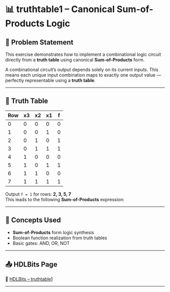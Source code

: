 # 📊 truthtable1 – Canonical Sum-of-Products Logic

## 📘 Problem Statement

This exercise demonstrates how to implement a combinational logic circuit directly from a **truth table** using canonical **Sum-of-Products** form.

A combinational circuit’s output depends solely on its current inputs. This means each unique input combination maps to exactly one output value — perfectly representable using a **truth table**.

---

## 🧮 Truth Table

| Row | x3 | x2 | x1 | f |
|-----|----|----|----|---|
| 0   | 0  | 0  | 0  | 0 |
| 1   | 0  | 0  | 1  | 0 |
| 2   | 0  | 1  | 0  | 1 |
| 3   | 0  | 1  | 1  | 1 |
| 4   | 1  | 0  | 0  | 0 |
| 5   | 1  | 0  | 1  | 1 |
| 6   | 1  | 1  | 0  | 0 |
| 7   | 1  | 1  | 1  | 1 |

Output `f = 1` for rows: **2, 3, 5, 7**  
This leads to the following **Sum-of-Products** expression:

---

## 🧠 Concepts Used

- **Sum-of-Products** form logic synthesis  
- Boolean function realization from truth tables  
- Basic gates: AND, OR, NOT  

---

## 📤 HDLBits Page

🔗 [HDLBits – truthtable1](https://hdlbits.01xz.net/wiki/Truthtable1)

---
